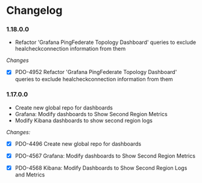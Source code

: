 # Changelog

### 1.18.0.0

- Refactor 'Grafana PingFederate Topology Dashboard' queries to exclude healcheckconnection information from them

_Changes_

- [X] PDO-4952 Refactor 'Grafana PingFederate Topology Dashboard' queries to exclude healcheckconnection information from them

### 1.17.0.0

- Create new global repo for dashboards
- Grafana: Modify dashboards to Show Second Region Metrics
- Modify Kibana dashboards to show second region logs

_Changes:_

- [X] PDO-4496 Create new global repo for dashboards
- [X] PDO-4567 Grafana: Modify dashboards to Show Second Region Metrics
- [X] PDO-4568 Kibana: Modify Dashboards to Show Second Region Logs and Metrics


